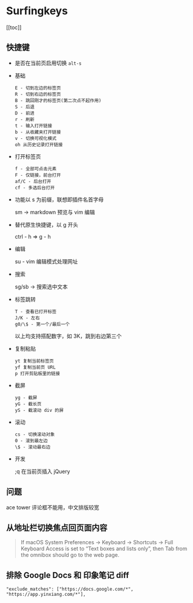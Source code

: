 # Surfingkeys

[[toc]]

## 快捷键

- 是否在当前页启用切换 `alt-s`

- 基础

  ```
  E - 切到左边的标签页
  R - 切到右边的标签页
  B - 跳回刚才的标签页(第二次点不起作用)
  S - 后退
  D - 前进
  r - 刷新
  t - 输入打开链接
  b - 从收藏夹打开链接
  v - 切换可视化模式
  oh 从历史记录打开链接
  ```

- 打开标签页

  ```
  f - 全部可点击元素
  F - 仅链接，前台打开
  af/C - 后台打开
  cf - 多选后台打开

  ```

- 功能以 s 为前缀，联想即插件名首字母

  sm -> markdown 预览与 vim 编辑

- 替代原生快捷键，以 g 开头

  ctrl - h => g - h

- 编辑

  su - vim 编辑模式处理网址

- 搜索

  sg/sb -> 搜索选中文本

- 标签跳转

  ```
  T - 查看已打开标签
  J/K - 左右
  g0/\$ - 第一个/最后一个
  ```

  以上均支持搭配数字，如 3K，跳到右边第三个

- 复制粘贴

  ```
  yt 复制当前标签页
  yf 复制当前页 URL
  p 打开剪贴板里的链接
  ```

- 截屏

  ```
  yg - 截屏
  yG - 截长页
  yS - 截滚动 div 的屏
  ```

- 滚动

  ```
  cs - 切换滚动对象
  0 - 滚到最左边
  \$ - 滚动最右边
  ```

- 开发

  ;q 在当前页插入 jQuery

## 问题

ace tower 评论框不能用，中文排版较宽

## 从地址栏切换焦点回页面内容

> If macOS System Preferences -> Keyboard -> Shortcuts -> Full Keyboard Access is set to “Text boxes and lists only”, then Tab from the omnibox should go to the web page.

## 排除 Google Docs 和 印象笔记 diff
```
"exclude_matches": ["https://docs.google.com/*", "https://app.yinxiang.com/*"],
```
